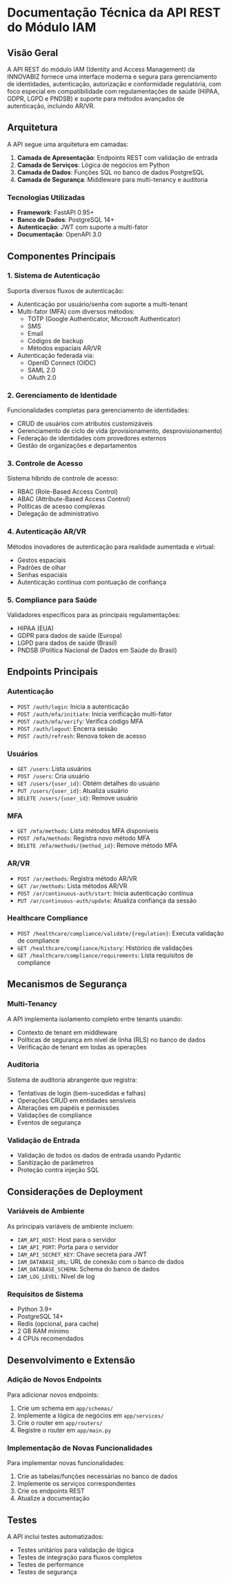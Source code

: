 # Documentação Técnica da API REST do Módulo IAM

## Visão Geral

A API REST do módulo IAM (Identity and Access Management) da INNOVABIZ fornece uma interface moderna e segura para gerenciamento de identidades, autenticação, autorização e conformidade regulatória, com foco especial em compatibilidade com regulamentações de saúde (HIPAA, GDPR, LGPD e PNDSB) e suporte para métodos avançados de autenticação, incluindo AR/VR.

## Arquitetura

A API segue uma arquitetura em camadas:

1. **Camada de Apresentação**: Endpoints REST com validação de entrada
2. **Camada de Serviços**: Lógica de negócios em Python
3. **Camada de Dados**: Funções SQL no banco de dados PostgreSQL
4. **Camada de Segurança**: Middleware para multi-tenancy e auditoria

### Tecnologias Utilizadas

- **Framework**: FastAPI 0.95+
- **Banco de Dados**: PostgreSQL 14+
- **Autenticação**: JWT com suporte a multi-fator
- **Documentação**: OpenAPI 3.0

## Componentes Principais

### 1. Sistema de Autenticação

Suporta diversos fluxos de autenticação:

- Autenticação por usuário/senha com suporte a multi-tenant
- Multi-fator (MFA) com diversos métodos:
  - TOTP (Google Authenticator, Microsoft Authenticator)
  - SMS
  - Email
  - Códigos de backup
  - Métodos espaciais AR/VR
- Autenticação federada via:
  - OpenID Connect (OIDC)
  - SAML 2.0
  - OAuth 2.0

### 2. Gerenciamento de Identidade

Funcionalidades completas para gerenciamento de identidades:

- CRUD de usuários com atributos customizáveis
- Gerenciamento de ciclo de vida (provisionamento, desprovisionamento)
- Federação de identidades com provedores externos
- Gestão de organizações e departamentos

### 3. Controle de Acesso

Sistema híbrido de controle de acesso:

- RBAC (Role-Based Access Control)
- ABAC (Attribute-Based Access Control)
- Políticas de acesso complexas
- Delegação de administrativo

### 4. Autenticação AR/VR

Métodos inovadores de autenticação para realidade aumentada e virtual:

- Gestos espaciais
- Padrões de olhar
- Senhas espaciais
- Autenticação contínua com pontuação de confiança

### 5. Compliance para Saúde

Validadores específicos para as principais regulamentações:

- HIPAA (EUA)
- GDPR para dados de saúde (Europa)
- LGPD para dados de saúde (Brasil)
- PNDSB (Política Nacional de Dados em Saúde do Brasil)

## Endpoints Principais

### Autenticação

- `POST /auth/login`: Inicia a autenticação
- `POST /auth/mfa/initiate`: Inicia verificação multi-fator
- `POST /auth/mfa/verify`: Verifica código MFA
- `POST /auth/logout`: Encerra sessão
- `POST /auth/refresh`: Renova token de acesso

### Usuários

- `GET /users`: Lista usuários
- `POST /users`: Cria usuário
- `GET /users/{user_id}`: Obtém detalhes do usuário
- `PUT /users/{user_id}`: Atualiza usuário
- `DELETE /users/{user_id}`: Remove usuário

### MFA

- `GET /mfa/methods`: Lista métodos MFA disponíveis
- `POST /mfa/methods`: Registra novo método MFA
- `DELETE /mfa/methods/{method_id}`: Remove método MFA

### AR/VR

- `POST /ar/methods`: Registra método AR/VR
- `GET /ar/methods`: Lista métodos AR/VR
- `POST /ar/continuous-auth/start`: Inicia autenticação contínua
- `PUT /ar/continuous-auth/update`: Atualiza confiança da sessão

### Healthcare Compliance

- `POST /healthcare/compliance/validate/{regulation}`: Executa validação de compliance
- `GET /healthcare/compliance/history`: Histórico de validações
- `GET /healthcare/compliance/requirements`: Lista requisitos de compliance

## Mecanismos de Segurança

### Multi-Tenancy

A API implementa isolamento completo entre tenants usando:

- Contexto de tenant em middleware
- Políticas de segurança em nível de linha (RLS) no banco de dados
- Verificação de tenant em todas as operações

### Auditoria

Sistema de auditoria abrangente que registra:

- Tentativas de login (bem-sucedidas e falhas)
- Operações CRUD em entidades sensíveis
- Alterações em papéis e permissões
- Validações de compliance
- Eventos de segurança

### Validação de Entrada

- Validação de todos os dados de entrada usando Pydantic
- Sanitização de parâmetros
- Proteção contra injeção SQL

## Considerações de Deployment

### Variáveis de Ambiente

As principais variáveis de ambiente incluem:

- `IAM_API_HOST`: Host para o servidor
- `IAM_API_PORT`: Porta para o servidor
- `IAM_API_SECRET_KEY`: Chave secreta para JWT
- `IAM_DATABASE_URL`: URL de conexão com o banco de dados
- `IAM_DATABASE_SCHEMA`: Schema do banco de dados
- `IAM_LOG_LEVEL`: Nível de log

### Requisitos de Sistema

- Python 3.9+
- PostgreSQL 14+
- Redis (opcional, para cache)
- 2 GB RAM mínimo
- 4 CPUs recomendados

## Desenvolvimento e Extensão

### Adição de Novos Endpoints

Para adicionar novos endpoints:

1. Crie um schema em `app/schemas/`
2. Implemente a lógica de negócios em `app/services/`
3. Crie o router em `app/routers/`
4. Registre o router em `app/main.py`

### Implementação de Novas Funcionalidades

Para implementar novas funcionalidades:

1. Crie as tabelas/funções necessárias no banco de dados
2. Implemente os serviços correspondentes
3. Crie os endpoints REST
4. Atualize a documentação

## Testes

A API inclui testes automatizados:

- Testes unitários para validação de lógica
- Testes de integração para fluxos completos
- Testes de performance
- Testes de segurança
